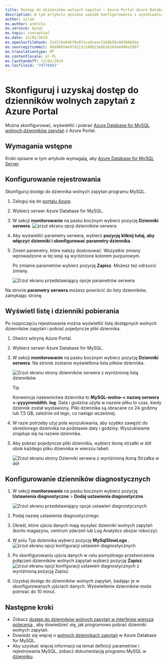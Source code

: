 ```yaml
---
title: Dostęp do dzienników wolnych zapytań — Azure Portal-Azure Database for MySQL
description: W tym artykule opisano sposób konfigurowania i uzyskiwania dostępu do powolnych dzienników w Azure Database for MySQL z Azure Portal.
author: ajlam
ms.author: andrela
ms.service: mysql
ms.topic: conceptual
ms.date: 12/02/2019
ms.openlocfilehash: 52d219a94676e0f1ce4ceac31b0b50c9d36665ba
ms.sourcegitcommit: 6bb98654e97d213c549b23ebb161bda4468a1997
ms.translationtype: MT
ms.contentlocale: pl-PL
ms.lasthandoff: 12/03/2019
ms.locfileid: "74770581"
---
```

# <a name="configure-and-access-slow-query-logs-from-the-azure-portal"></a>Skonfiguruj i uzyskaj dostęp do dzienników wolnych zapytań z Azure Portal

Można skonfigurować, wyświetlić i pobrać [Azure Database for MySQL wolnych dzienników zapytań](concepts-server-logs.md) z Azure Portal.

## <a name="prerequisites"></a>Wymagania wstępne
Kroki opisane w tym artykule wymagają, aby [Azure Database for MySQL Server](quickstart-create-mysql-server-database-using-azure-portal.md).

## <a name="configure-logging"></a>Konfigurowanie rejestrowania
Skonfiguruj dostęp do dziennika wolnych zapytań programu MySQL. 

1. Zaloguj się do [portalu Azure](https://portal.azure.com/).

2. Wybierz serwer Azure Database for MySQL.

3. W sekcji **monitorowanie** na pasku bocznym wybierz pozycję **Dzienniki serwera**. 
   ![zrzut ekranu opcji dzienników serwera](./media/howto-configure-server-logs-in-portal/1-select-server-logs-configure.png)

4. Aby wyświetlić parametry serwera, wybierz **pozycję kliknij tutaj, aby włączyć dzienniki i skonfigurować parametry dziennika**.

5. Zmień parametry, które należy dostosować. Wszystkie zmiany wprowadzone w tej sesji są wyróżnione kolorem purpurowym. 

   Po zmianie parametrów wybierz pozycję **Zapisz**. Możesz też odrzucić zmiany.

   ![Zrzut ekranu przedstawiający opcje parametrów serwera](./media/howto-configure-server-logs-in-portal/3-save-discard.png)

Na stronie **parametry serwera** możesz powrócić do listy dzienników, zamykając stronę.

## <a name="view-list-and-download-logs"></a>Wyświetl listę i dzienniki pobierania
Po rozpoczęciu rejestrowania można wyświetlić listę dostępnych wolnych dzienników zapytań i pobrać pojedyncze pliki dziennika.

1. Otwórz witrynę Azure Portal.

2. Wybierz serwer Azure Database for MySQL.

3. W sekcji **monitorowanie** na pasku bocznym wybierz pozycję **Dzienniki serwera**. Na stronie zostanie wyświetlona lista plików dziennika.

   ![Zrzut ekranu strony dzienników serwera z wyróżnioną listą dzienników](./media/howto-configure-server-logs-in-portal/4-server-logs-list.png)

   > [!TIP]
   > Konwencja nazewnictwa dziennika to **MySQL-wolno-< nazwę serwera >-yyyymmddhh. log**. Data i godzina użyta w nazwie pliku to czas, kiedy dziennik został wystawiony. Pliki dziennika są obracane co 24 godziny lub 7,5 GB, zależnie od tego, co nastąpi wcześniej. 

4. W razie potrzeby użyj pola wyszukiwania, aby szybko zawęzić do określonego dziennika na podstawie daty i godziny. Wyszukiwanie znajduje się na nazwie dziennika.

5. Aby pobrać pojedyncze pliki dziennika, wybierz ikonę strzałki w dół obok każdego pliku dziennika w wierszu tabeli.

   ![Zrzut ekranu strony Dzienniki serwera z wyróżnioną ikoną Strzałka w dół](./media/howto-configure-server-logs-in-portal/5-download.png)

## <a name="set-up-diagnostic-logs"></a>Konfigurowanie dzienników diagnostycznych

1. W sekcji **monitorowanie** na pasku bocznym wybierz pozycję **Ustawienia diagnostyczne** > **Dodaj ustawienia diagnostyczne**.

   ![Zrzut ekranu przedstawiający opcje ustawień diagnostycznych](./media/howto-configure-server-logs-in-portal/add-diagnostic-setting.png)

1. Podaj nazwę ustawienia diagnostycznego.

1. Określ, które ujścia danych mają wysyłać dzienniki wolnych zapytań (konto magazynu, centrum zdarzeń lub Log Analytics obszar roboczy).

1. W polu Typ dziennika wybierz pozycję **MySqlSlowLogs** .
![zrzut ekranu opcji konfiguracji ustawień diagnostycznych](./media/howto-configure-server-logs-in-portal/configure-diagnostic-setting.png)

1. Po skonfigurowaniu ujścia danych w celu pomyślnego przetworzenia połączeń dzienników wolnych zapytań wybierz pozycję **Zapisz**.
![zrzut ekranu opcji konfiguracji ustawień diagnostycznych z wyróżnioną pozycją Zapisz](./media/howto-configure-server-logs-in-portal/save-diagnostic-setting.png)

1. Uzyskaj dostęp do dzienników wolnych zapytań, badając je w skonfigurowanych ujściach danych. Wyświetlenie dzienników może potrwać do 10 minut.

## <a name="next-steps"></a>Następne kroki
- Zobacz [dostęp do dzienników wolnych zapytań w interfejsie wiersza polecenia](howto-configure-server-logs-in-cli.md) , aby dowiedzieć się, jak programowo pobrać dzienniki wolnych zapytań.
- Dowiedz się więcej o [wolnych dziennikach zapytań](concepts-server-logs.md) w Azure Database for MySQL.
- Aby uzyskać więcej informacji na temat definicji parametrów i rejestrowania MySQL, zobacz dokumentację programu MySQL w [dzienniku](https://dev.mysql.com/doc/refman/5.7/en/slow-query-log.html).